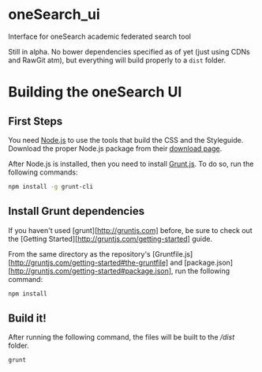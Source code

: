 oneSearch_ui
============

Interface for oneSearch academic federated search tool

Still in alpha. No bower dependencies specified as of yet (just using CDNs and RawGit atm), but everything will build properly to a `dist` folder.

# Building the oneSearch UI

## First Steps

You need [Node.js](http://nodejs.org/) to use the tools that build the CSS and the Styleguide. Download the proper Node.js package from their [download page](http://nodejs.org/download/).

After Node.js is installed, then you need to install [Grunt.js](http://gruntjs.com/getting-started).
To do so, run the following commands:

```bash
npm install -g grunt-cli
```

## Install Grunt dependencies
If you haven't used [grunt][http://gruntjs.com] before, be sure to check out the [Getting Started][http://gruntjs.com/getting-started] guide.

From the same directory as the repository's [Gruntfile.js][http://gruntjs.com/getting-started#the-gruntfile] and [package.json][http://gruntjs.com/getting-started#package.json], run the following command:

```bash
npm install
```

## Build it!

After running the following command, the files will be built to the _/dist_ folder.

```bash
grunt
```